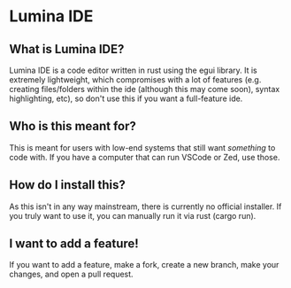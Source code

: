 # Lumina IDE
## What is Lumina IDE?
Lumina IDE is a code editor written in rust using the egui library. It is extremely lightweight, which compromises with a lot of features (e.g. creating files/folders within the ide (although this may come soon), syntax highlighting, etc), so don't use this if you want a full-feature ide.

## Who is this meant for?
This is meant for users with low-end systems that still want *something* to code with. If you have a computer that can run VSCode or Zed, use those.

## How do I install this?
As this isn't in any way mainstream, there is currently no official installer. If you truly want to use it, you can manually run it via rust (cargo run).

## I want to add a feature!
If you want to add a feature, make a fork, create a new branch, make your changes, and open a pull request.